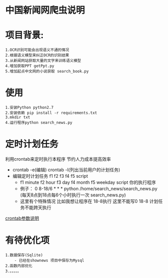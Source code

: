 # 中国新闻网爬虫说明

# 项目背景:
	1.OCR识别可能会出现语义不通的情况
	2.根据语义模型来纠正OCR的识别结果
	3.从新闻网站获取大量的文字来训练语义模型
	4.增加获取PPT getPpt.py
	5.增加起点中文网的小说获取 search_book.py

# 使用
	1.安装Python python2.7
	2.安装依赖 pip install -r requirements.txt
	3.mkdir txt
	4.运行程序python search_news.py
# 定时计划任务
利用crontab来定时执行本程序 节约人力成本提高效率

- crontab -e(编辑) crontab -l(列出当前用户的计划任务)
- 编辑定时计划任务 f1 f2 f3 f4 f5 script
	- f1 minute  f2 hour f3 day f4 month f5 weekday  script 你的执行程序
	- 例子： 0 8-18/6 \* * * python /home/search_news/search_news.py (每天8点到18点每6个小时执行一次 search_news.py)
	- 这里有个特殊情况  比如我想让程序在 18-8执行  这里不能写0 18-8  计划任务不能跨天执行

[crontab参数说明](http://linuxtools-rst.readthedocs.io/zh_CN/latest/tool/crontab.html)

# 有待优化项
	1.数据保存(Sqlite) 
		- 已经在shownews 项目中保存为Mysql
	2.函数内部优化
	3.。。。。。

